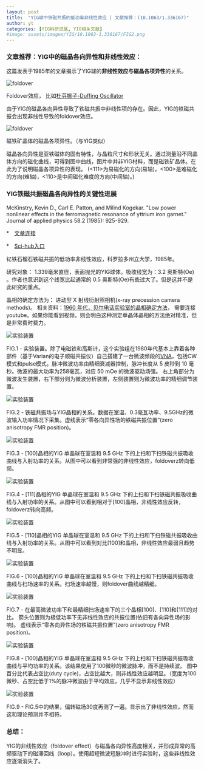 ```yaml
---
layout: post
title:  "YIG球中铁磁共振的低功率非线性效应 | 文献推荐：(10.1063/1.336167)"
author: yt
categories: [YIG科研进展, YIG相关文献]
#image: assets/images/YIG/10.1063-1.336167/FIG2.png
---
```


### 文章推荐：YIG中的磁晶各向异性和非线性效应：

这篇发表于1985年的文章揭示了YIG球的**非线性效应与磁晶各项异性**的关系。

![foldover](https://upload.wikimedia.org/wikipedia/commons/a/ae/Nonlinear_oscillator_-_foldover_effect.png)

Foldover效应， 比如[杜芬振子-Duffing Oscillator](https://en.wikipedia.org/wiki/Duffing_equation)

由于YIG的磁晶各向异性导致了铁磁共振中非线性项的存在。因此，YIG的铁磁共振会出现非线性导致的foldover效应。

![foldover](https://cse.umn.edu/sites/cse.umn.edu/files/Image18.gif)

磁铁矿晶体的磁晶各项异性。（与YIG类似）

磁晶各向异性是亚铁磁体的固有特性，与晶粒尺寸和形状无关。通过测量沿不同晶体方向的磁化曲线，可得到图中曲线，图片中并非YIG材料，而是磁铁矿晶体。在此为了说明磁晶各项异性的表现。
(<111>为易磁化的方向(易轴)，<100>是难磁化的方向(难轴)，<110>是中间磁化难度的方向(中间轴)。)

### YIG铁磁共振磁晶各向异性的关键性进展

McKinstry, Kevin D., Carl E. Patton, and Milind Kogekar. "Low power nonlinear effects in the ferromagnetic resonance of yttrium iron garnet." Journal of applied physics 58.2 (1985): 925-929.

*　[文章连接](https://aip.scitation.org/doi/abs/10.1063/1.336167)

*　[Sci-hub入口](https://sci-hub.ru/10.1063/1.336167)

钇铁石榴石铁磁共振的低功率非线性效应，科罗拉多州立大学，1985年。

研究对象： 1.339毫米直径，表面抛光的YIG球体。吸收线宽为：3.2 奥斯特(Oe) 。作者也意识到这个线宽比起通常的 0.5 奥斯特(Oe)有些过大了。但是这并不是此研究的重点。

晶相的确定方法为： 进动型 X 射线衍射照相机(x-ray precession camera methods)。
相关资料：[1960 年代，贝尔电话实验室的晶相确定方法](https://www.youtube.com/watch?v=Ojm_R1t9is4)， 需要连接youtube。如果你能看到视频，则会明白这种测定单晶体晶相的方法绝对精准，但是非常费时费力。

![实验装置]("/assets/images/YIG/10.1063-1.336167/FIG1.png")

FIG.1 - 实验装置。除了电磁铁和高斯计，这个实验组在1980年代基本上靠着各种部件（基于Varian的电子顺磁共振仪）自己搭建了一台微波频段的[VNA](https://en.wikipedia.org/wiki/Network_analyzer_(electrical))，包括CW模式和pulse模式。脉冲微波功率由精细衰减器控制，脉冲长度从 5 皮秒到 10 毫秒。微波的最大功率为258毫瓦，对应 50 mOe 的微波驱动场强。
右上角部分为微波发生装置，右下部分则为微波分析装置，左侧装置则为微波功率的精细调节装置。

![实验装置](../assets/images/YIG/10.1063-1.336167/FIG2.png)

FIG.2 - 铁磁共振场与YIG晶相的关系。数据在室温、0.3毫瓦功率、9.5GHz的微波输入功率情况下采集。虚线表示“零各向异性场的铁磁共振位置”(zero anisotropy FMR position)。

![实验装置](../assets/images/YIG/10.1063-1.336167/FIG3.png)

FIG.3 - [100]晶相的YIG 单晶球在室温和 9.5 GHz 下的上扫和下扫铁磁共振吸收曲线与入射功率的关系。从图中可以看到非常强的非线性效应，foldoverz转向低频。

![实验装置](../assets/images/YIG/10.1063-1.336167/FIG4.png)

FIG.4 - [111]晶相的YIG 单晶球在室温和 9.5 GHz 下的上扫和下扫铁磁共振吸收曲线与入射功率的关系。从图中可以看到相对于[100]晶相，非线性效应反转，foldoverz转向高频。

![实验装置](../assets/images/YIG/10.1063-1.336167/FIG5.png)

FIG.5 - [110]晶相的YIG 单晶球在室温和 9.5 GHz 下的上扫和下扫铁磁共振吸收曲线与入射功率的关系。从图中可以看到对比[100]和晶相，非线性效应最弱且趋势不明显。

![实验装置](../assets/images/YIG/10.1063-1.336167/FIG6.png)

FIG.6 - [100]晶相的YIG 单晶球在室温和 9.5 GHz 下的上扫和下扫铁磁共振吸收曲线与扫场速率的关系。扫场速率越慢，则foldover曲线越精细。

![实验装置](../assets/images/YIG/10.1063-1.336167/FIG7.png)

FIG.7 - 在最高微波功率下和最精细扫场速率下的三个晶相[100]、[110]和[111]的对比。
箭头位置则为极低功率下无非线性效应的共振位置(依旧有各向异性场的影响)。
虚线表示“零各向异性场的铁磁共振位置”(zero anisotropy FMR position)。

![实验装置](../assets/images/YIG/10.1063-1.336167/FIG8.png)

FIG.8 - [100]晶相的YIG 单晶球在室温和 9.5 GHz 下的上扫和下扫铁磁共振吸收曲线与平均功率的关系。该结果使用了100微秒的微波脉冲，而不是持续波。
图中百分比代表占空比(duty cycle)，占空比越大，则非线性效应越明显。（宽度为100微秒、占空比低于1%的脉冲微波由于平均效应，几乎不显示非线性效应）

![实验装置](../assets/images/YIG/10.1063-1.336167/FIG9.png)

FIG.9 - FIG.5中的结果，偏转磁场30度再测了一遍。显示出了非线性效应，然而这和理论预测并不相符。

### 总结：

 YIG的非线性效应（foldover effect）与磁晶各向异性高度相关，并形成异常的高频驱动下的磁滞回线（loop）。使用超短微波短脉冲时进行实验时，这些非线性效应逐渐消失了。
